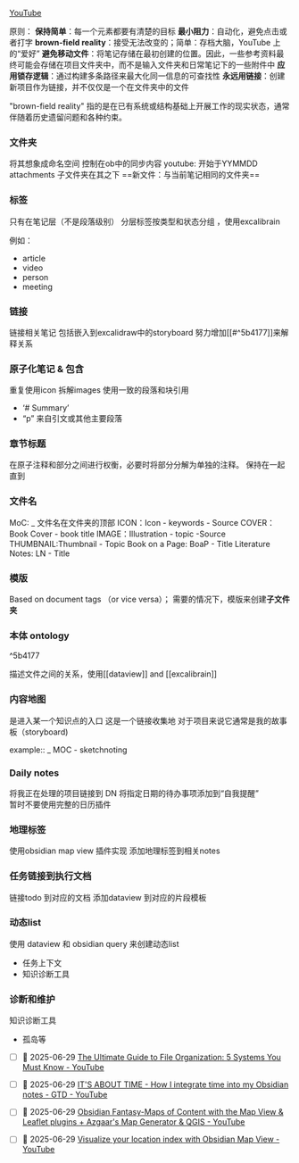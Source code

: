 

[YouTube](https://www.youtube.com/redirect?event=video_description&redir_token=QUFFLUhqbUdyZGlZNWZobFFiMXg2VDNTeGlheXBZYlZ1d3xBQ3Jtc0tsbl9wYTZKUnltc1lIbm9ubTBUMzZMcDN6MlZUNzdQYndJUm85NmlnUHhGQnhlX2tmVUc3SzNDd1JfcUd0SFRPRFQ3X2gwS3JyVGJULW8yRGp4aUVnTWxPTE1ueDhyS1RLQ0lZRC1raW9DaDgyWnJQWQ&q=https%3A%2F%2Fexcalidraw.com%2F%23json%3D6bjuGFTg5O7LF69Cs6Luo%2Cws7U8EUZNiMffyl4wlMKng&v=nJ660t5ku9A)

原则：
**保持简单**：每一个元素都要有清楚的目标
**最小阻力**：自动化，避免点击或者打字
**brown-field reality**：接受无法改变的；简单：存档大脑，YouTube 上的“爱好”
**避免移动文件**：将笔记存储在最初创建的位置。因此，一些参考资料最终可能会存储在项目文件夹中，而不是输入文件夹和日常笔记下的一些附件中
**应用锁存逻辑**：通过构建多条路径来最大化同一信息的可查找性
**永远用链接**：创建新项目作为链接，并不仅仅是一个在文件夹中的文件

"brown-field reality" 指的是在已有系统或结构基础上开展工作的现实状态，通常伴随着历史遗留问题和各种约束。


### 文件夹 
将其想象成命名空间
控制在ob中的同步内容
youtube: 开始于YYMMDD
attachments 子文件夹在其之下
==新文件：与当前笔记相同的文件夹==


### 标签
只有在笔记层（不是段落级别）
分层标签按类型和状态分组 ，使用excalibrain

例如：
- article
- video
- person
- meeting


### 链接

链接相关笔记
包括嵌入到excalidraw中的storyboard
努力增加[[#^5b4177]]来解释关系


### 原子化笔记 & 包含
重复使用icon
拆解images
使用一致的段落和块引用
- ‘# Summary’
- “p” 来自引文或其他主要段落


### 章节标题
在原子注释和部分之间进行权衡，必要时将部分分解为单独的注释。
保持在一起直到











### 文件名
MoC: _ 文件名在文件夹的顶部
ICON：Icon - keywords - Source
COVER：Book Cover - book title
IMAGE：Illustration - topic -Source
THUMBNAIL:Thumbnail - Topic
Book on a Page: BoaP - Title
Literature Notes: LN - Title

### 模版

Based on document tags （or vice versa）；
需要的情况下，模版来创建**子文件夹**


### 本体 ontology

^5b4177

描述文件之间的关系，使用[[dataview]] and [[excalibrain]]


### 内容地图
是进入某一个知识点的入口
这是一个链接收集地
对于项目来说它通常是我的故事板（storyboard)

example:: _ MOC - sketchnoting



### Daily notes
将我正在处理的项目链接到 DN
将指定日期的待办事项添加到“自我提醒”  
暂时不要使用完整的日历插件


### 地理标签
使用obsidian map view 插件实现
添加地理标签到相关notes


### 任务链接到执行文档
链接todo 到对应的文档
添加dataview 到对应的片段模板

### 动态list
使用 dataview 和 obsidian query 来创建动态list
- 任务上下文
- 知识诊断工具

### 诊断和维护
知识诊断工具
- 孤岛等




- [ ] 📅 2025-06-29 [The Ultimate Guide to File Organization: 5 Systems You Must Know - YouTube](https://www.youtube.com/watch?v=WtKeeDYA_2I)
- [ ] 📅 2025-06-29  [IT'S ABOUT TIME - How I integrate time into my Obsidian notes - GTD - YouTube](https://www.youtube.com/watch?v=qIKg_1FNUgk)
- [ ] 📅 2025-06-29 [Obsidian Fantasy-Maps of Content with the Map View & Leaflet plugins + Azgaar's Map Generator & QGIS - YouTube](https://www.youtube.com/watch?v=rL6y25o__Hs)
- [ ] 📅 2025-06-29 [Visualize your location index with Obsidian Map View - YouTube](https://www.youtube.com/watch?v=g9QOHaAqhXc)






















